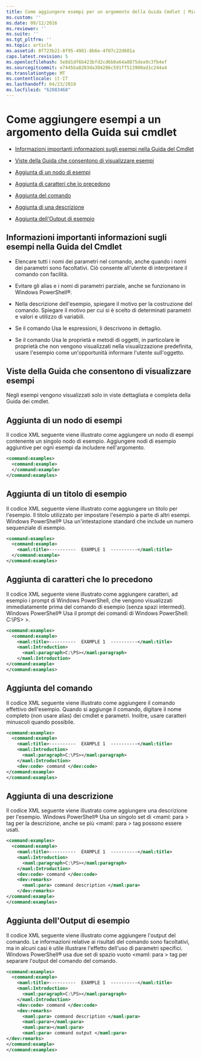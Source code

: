 ```yaml
---
title: Come aggiungere esempi per un argomento della Guida Cmdlet | Microsoft Docs
ms.custom: ''
ms.date: 09/12/2016
ms.reviewer: ''
ms.suite: ''
ms.tgt_pltfrm: ''
ms.topic: article
ms.assetid: 8f723b21-8f95-4981-8b6e-4f07c22d601a
caps.latest.revision: 5
ms.openlocfilehash: 5e8d1df6b423bfd2cd6b0a64a8875dea9c3fb4ef
ms.sourcegitcommit: e7445ba8203da304286c591ff513900ad1c244a4
ms.translationtype: MT
ms.contentlocale: it-IT
ms.lasthandoff: 04/23/2019
ms.locfileid: "62083468"
---
```

# <a name="how-to-add-examples-to-a-cmdlet-help-topic"></a>Come aggiungere esempi a un argomento della Guida sui cmdlet

- [Informazioni importanti informazioni sugli esempi nella Guida del Cmdlet](#Things-to-Know-about-Examples-in-Cmdlet-Help)

- [Viste della Guida che consentono di visualizzare esempi](#Help-Views-that-Display-Examples)

- [Aggiunta di un nodo di esempi](#Adding-an-Examples-Node)

- [Aggiunta di caratteri che lo precedono](#Adding-Preceding-Characters)

- [Aggiunta del comando](#Adding-the-Command)

- [Aggiunta di una descrizione](#Adding-a-Description)

- [Aggiunta dell'Output di esempio](#Adding-Example-Output)

## <a name="things-to-know-about-examples-in-cmdlet-help"></a>Informazioni importanti informazioni sugli esempi nella Guida del Cmdlet

- Elencare tutti i nomi dei parametri nel comando, anche quando i nomi dei parametri sono facoltativi. Ciò consente all'utente di interpretare il comando con facilità.

- Evitare gli alias e i nomi di parametri parziale, anche se funzionano in Windows PowerShell®.

- Nella descrizione dell'esempio, spiegare il motivo per la costruzione del comando. Spiegare il motivo per cui si è scelto di determinati parametri e valori e utilizzo di variabili.

- Se il comando Usa le espressioni, li descrivono in dettaglio.

- Se il comando Usa le proprietà e metodi di oggetti, in particolare le proprietà che non vengono visualizzati nella visualizzazione predefinita, usare l'esempio come un'opportunità informare l'utente sull'oggetto.

## <a name="help-views-that-display-examples"></a>Viste della Guida che consentono di visualizzare esempi

Negli esempi vengono visualizzati solo in viste dettagliata e completa della Guida dei cmdlet.

## <a name="adding-an-examples-node"></a>Aggiunta di un nodo di esempi

Il codice XML seguente viene illustrato come aggiungere un nodo di esempi contenente un singolo nodo di esempio. Aggiungere nodi di esempio aggiuntive per ogni esempi da includere nell'argomento.

```xml
<command:examples>
  <command:example>
  </command:example>
</command:examples>
```

## <a name="adding-an-example-title"></a>Aggiunta di un titolo di esempio

Il codice XML seguente viene illustrato come aggiungere un titolo per l'esempio. Il titolo utilizzato per impostare l'esempio a parte di altri esempi. Windows PowerShell® Usa un'intestazione standard che include un numero sequenziale di esempio.

```xml
<command:examples>
  <command:example>
    <maml:title>----------  EXAMPLE 1  ----------</maml:title>
  </command:example>
</command:examples>
```

## <a name="adding-preceding-characters"></a>Aggiunta di caratteri che lo precedono

Il codice XML seguente viene illustrato come aggiungere caratteri, ad esempio i prompt di Windows PowerShell, che vengono visualizzati immediatamente prima del comando di esempio (senza spazi intermedi). Windows PowerShell® Usa il prompt dei comandi di Windows PowerShell: C:\PS&GT; &GT;.

```xml
<command:examples>
  <command:example>
    <maml:title>----------  EXAMPLE 1  ----------</maml:title>
    <maml:Introduction>
      <maml:paragraph>C:\PS></maml:paragraph>
    </maml:Introduction>
</command:example>
</command:examples>
```

## <a name="adding-the-command"></a>Aggiunta del comando

Il codice XML seguente viene illustrato come aggiungere il comando effettivo dell'esempio. Quando si aggiunge il comando, digitare il nome completo (non usare alias) dei cmdlet e parametri. Inoltre, usare caratteri minuscoli quando possibile.

```xml
<command:examples>
  <command:example>
    <maml:title>----------  EXAMPLE 1  ----------</maml:title>
    <maml:Introduction>
      <maml:paragraph>C:\PS></maml:paragraph>
    </maml:Introduction>
    <dev:code> command </dev:code>
</command:example>
</command:examples>
```

## <a name="adding-a-description"></a>Aggiunta di una descrizione

Il codice XML seguente viene illustrato come aggiungere una descrizione per l'esempio. Windows PowerShell® Usa un singolo set di \<maml: para > tag per la descrizione, anche se più \<maml: para > tag possono essere usati.

```xml
<command:examples>
  <command:example>
    <maml:title>----------  EXAMPLE 1  ----------</maml:title>
    <maml:Introduction>
      <maml:paragraph>C:\PS></maml:paragraph>
    </maml:Introduction>
    <dev:code> command </dev:code>
    <dev:remarks>
      <maml:para> command description </maml:para>
    </dev:remarks>
</command:example>
</command:examples>
```

## <a name="adding-example-output"></a>Aggiunta dell'Output di esempio

Il codice XML seguente viene illustrato come aggiungere l'output del comando. Le informazioni relative ai risultati del comando sono facoltativi, ma in alcuni casi è utile illustrare l'effetto dell'uso di parametri specifici. Windows PowerShell® usa due set di spazio vuoto \<maml: para > tag per separare l'output del comando del comando.

```xml
<command:examples>
  <command:example>
    <maml:title>----------  EXAMPLE 1  ----------</maml:title>
    <maml:Introduction>
      <maml:paragraph>C:\PS></maml:paragraph>
    </maml:Introduction>
    <dev:code> command </dev:code>
    <dev:remarks>
      <maml:para> command description </maml:para>
      <maml:para></maml:para>
      <maml:para></maml:para>
      <maml:para> command output </maml:para>
</dev:remarks>
</command:example>
</command:examples>
```